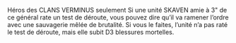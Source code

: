 Héros des CLANS VERMINUS seulement
Si une unité SKAVEN amie à 3" de ce général rate un
test de déroute, vous pouvez dire qu’il va ramener
l’ordre avec une sauvagerie mêlée de brutalité.
Si vous le faites, l’unité n’a pas raté le test de
déroute, mais elle subit D3 blessures mortelles.
